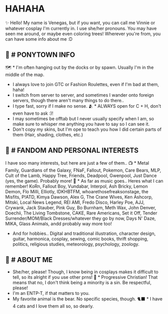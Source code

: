# HAHAHA
✨ Hello! My name is Venegas, but if you want, you can call me Vinnie or whatever cosplay I'm currently in. I use she/her pronouns. You may have seen me around, or maybe even coloring trees! Wherever you're from, you can have some info about me :D

🍎 # PONYTOWN INFO
---- 

🗺️ * I'm often hanging out by the docks or by spawn. Usually I'm in the middle of the map.
* I always love to join GTC or Fashion Roulettes, even if I'm bad at them, haha!
* I switch from server to server, and sometimes I wander onto foreign servers, though there aren't many things to do there..
* I type fast, sorry if I make no sense.
🫂 * ALWAYS open for C + H, don't even have to ask :)!
* I may sometimes be offtab but I never usually specify when I am, so make sure to whisper me anything you have to say so I can see it.
* Don't copy my skins, but I'm ope to teach you how I did certain parts of them (Hair, shading, clothes, etc.)
  
 🎨 # FANDOM AND PERSONAL INTERESTS
  ----

I have soo many interests, but here are just a few of them..
📺 * Metal Family, Guardians of the Galaxy, FNaF, Fallout, Pokemon, Care Bears, MLP, Cult of the Lamb, Happy Tree, Friends, Deadpool, Gwenpool, Just Dance (yes, the game). Probably more!
🎵 * As far as music goes.. Heres what I can remember! KoRn, Fallout Boy, Vundabar, Interpol, Ash Bricky, Lemon Demon, Flo Milli, Elliotly, IDKHBTFM, whoarethosefreaksonstage, the Misfits, P!ATD, Kimya Dawson, Alex G, The Crane Wives, Ken Ashcorp, Mitski, Local News Legend, REI AMI, Fredo Disco, Harley Poe, AJJ, Crywank, Jack Stauber, Pink Guy, Bo Burnham, Meth Wax, John Denver, Doechii, The Living Tombstone, CAKE, Rare Americans, Set it Off, Tender Surrender/MOM/Black Dresses/whatever they go by now, Days N' Daze, MIKA, Glass Animals, andd probably way more too!
* And for hobbies.. Digital and traditional illustration, character design, guitar, harmonica, cosplay, sewing, comic books, thrift shopping, politics, religious studies, meteorology, psychology, zoology.


:raccoon: # ABOUT ME
----
* She/her, please! Though, I know being in cosplays makes it difficult to tell, so its alright if you use other prns!
🙏 * Progressive Christian! That means that no, I don't think being a minority is a sin. Be respectful, please!
* I'm an ENTP-T, if that matters to you.
* My favorite animal is the bear. No specific species, though.
🐈‍⬛ * I have 4 cats and I love them all so, so dearly. 
